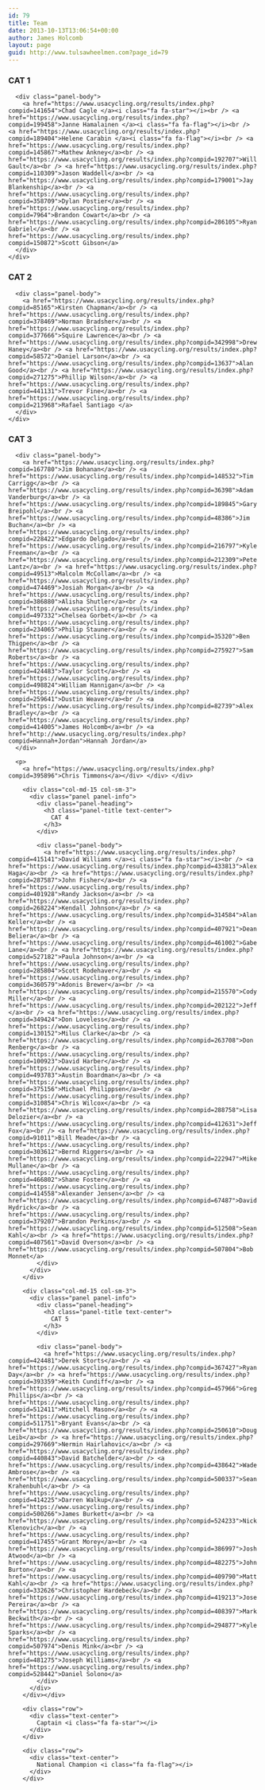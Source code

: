 ```yaml
---
id: 79
title: Team
date: 2013-10-13T13:06:54+00:00
author: James Holcomb
layout: page
guid: http://www.tulsawheelmen.com?page_id=79
---
```

<div class="row">
  <div class="col-md-15 col-sm-3">
    <div class="panel panel-info">
      <div class="panel-heading">
        <h3 class="panel-title text-center">
          CAT 1
        </h3>
      </div>
      
      <div class="panel-body">
        <a href="https://www.usacycling.org/results/index.php?compid=141654">Chad Cagle </a><i class="fa fa-star"></i><br /> <a href="https://www.usacycling.org/results/index.php?compid=199458">Janne Hamalainen </a><i class="fa fa-flag"></i><br /> <a href="https://www.usacycling.org/results/index.php?compid=189404">Helene Carabin </a><i class="fa fa-flag"></i><br /> <a href="https://www.usacycling.org/results/index.php?compid=145867">Mathew Ankney</a><br /> <a href="https://www.usacycling.org/results/index.php?compid=192707">Will Gault</a><br /> <a href="https://www.usacycling.org/results/index.php?compid=110309">Jason Waddell</a><br /> <a href="https://www.usacycling.org/results/index.php?compid=179001">Jay Blankenship</a><br /> <a href="https://www.usacycling.org/results/index.php?compid=358709">Dylan Postier</a><br /> <a href="https://www.usacycling.org/results/index.php?compid=7964">Brandon Cowart</a><br /> <a href="https://www.usacycling.org/results/index.php?compid=286105">Ryan Gabriel</a><br /> <a href="https://www.usacycling.org/results/index.php?compid=150872">Scott Gibson</a>
      </div>
    </div>
  </div>
  
  <div class="col-md-15 col-sm-3">
    <div class="panel panel-info">
      <div class="panel-heading">
        <h3 class="panel-title text-center">
          CAT 2
        </h3>
      </div>
      
      <div class="panel-body">
        <a href="https://www.usacycling.org/results/index.php?compid=85165">Kirsten Chapman</a><br /> <a href="https://www.usacycling.org/results/index.php?compid=378469">Norman Bradsher</a><br /> <a href="https://www.usacycling.org/results/index.php?compid=377666">Squire Lawrence</a><br /> <a href="https://www.usacycling.org/results/index.php?compid=342998">Drew Haney</a><br /> <a href="https://www.usacycling.org/results/index.php?compid=58572">Daniel Larson</a><br /> <a href="https://www.usacycling.org/results/index.php?compid=13637">Alan Good</a><br /> <a href="https://www.usacycling.org/results/index.php?compid=271275">Phillip Wilson</a><br /> <a href="https://www.usacycling.org/results/index.php?compid=441131">Trevor Fine</a><br /> <a href="https://www.usacycling.org/results/index.php?compid=213968">Rafael Santiago </a>
      </div>
    </div>
  </div>
  
  <div class="col-md-15 col-sm-3">
    <div class="panel panel-info">
      <div class="panel-heading">
        <h3 class="panel-title text-center">
          CAT 3
        </h3>
      </div>
      
      <div class="panel-body">
        <a href="https://www.usacycling.org/results/index.php?compid=167780">Jim Bohanan</a><br /> <a href="https://www.usacycling.org/results/index.php?compid=148532">Tim Carrigg</a><br /> <a href="https://www.usacycling.org/results/index.php?compid=36398">Adam Vanderburg</a><br /> <a href="https://www.usacycling.org/results/index.php?compid=189845">Gary Breipohl</a><br /> <a href="https://www.usacycling.org/results/index.php?compid=48386">Jim Buchan</a><br /> <a href="https://www.usacycling.org/results/index.php?compid=228422">Edgardo Delgado</a><br /> <a href="https://www.usacycling.org/results/index.php?compid=216797">Kyle Freeman</a><br /> <a href="https://www.usacycling.org/results/index.php?compid=212309">Pete Lantz</a><br /> <a href="https://www.usacycling.org/results/index.php?compid=49513">Malcolm McCollam</a><br /> <a href="https://www.usacycling.org/results/index.php?compid=474469">Josiah Morgan</a><br /> <a href="https://www.usacycling.org/results/index.php?compid=386880">Alisha Shutler</a><br /> <a href="https://www.usacycling.org/results/index.php?compid=497332">Chelsea Gorbet</a><br /> <a href="https://www.usacycling.org/results/index.php?compid=234065">Philip Stauner</a><br /> <a href="https://www.usacycling.org/results/index.php?compid=35320">Ben Thigpen</a><br /> <a href="https://www.usacycling.org/results/index.php?compid=275927">Sam Roberts</a><br /> <a href="https://www.usacycling.org/results/index.php?compid=424483">Taylor Scott</a><br /> <a href="https://www.usacycling.org/results/index.php?compid=498824">William Hannigan</a><br /> <a href="https://www.usacycling.org/results/index.php?compid=259641">Dustin Weaver</a><br /> <a href="https://www.usacycling.org/results/index.php?compid=82739">Alex Bradley</a><br /> <a href="https://www.usacycling.org/results/index.php?compid=414005">James Holcomb</a><br /> <a href="http://www.usacycling.org/results/index.php?compid=Hannah+Jordan">Hannah Jordan</a>
      </div>
      
      <p>
        <a href="https://www.usacycling.org/results/index.php?compid=395896">Chris Timmons</a></div> </div> </div> 
        
        <div class="col-md-15 col-sm-3">
          <div class="panel panel-info">
            <div class="panel-heading">
              <h3 class="panel-title text-center">
                CAT 4
              </h3>
            </div>
            
            <div class="panel-body">
              <a href="https://www.usacycling.org/results/index.php?compid=415141">David Williams </a><i class="fa fa-star"></i><br /> <a href="https://www.usacycling.org/results/index.php?compid=433813">Alex Haga</a><br /> <a href="https://www.usacycling.org/results/index.php?compid=287587">John Fisher</a><br /> <a href="https://www.usacycling.org/results/index.php?compid=401928">Randy Jackson</a><br /> <a href="https://www.usacycling.org/results/index.php?compid=268224">Kendall Johnson</a><br /> <a href="https://www.usacycling.org/results/index.php?compid=314584">Alan Keller</a><br /> <a href="https://www.usacycling.org/results/index.php?compid=407921">Dean Beliera</a><br /> <a href="https://www.usacycling.org/results/index.php?compid=461002">Gabe Lane</a><br /> <a href="https://www.usacycling.org/results/index.php?compid=527182">Paula Johnson</a><br /> <a href="https://www.usacycling.org/results/index.php?compid=285804">Scott Rodehaver</a><br /> <a href="https://www.usacycling.org/results/index.php?compid=360579">Adonis Brewer</a><br /> <a href="https://www.usacycling.org/results/index.php?compid=215570">Cody Miller</a><br /> <a href="https://www.usacycling.org/results/index.php?compid=202122">Jeff </a><br /> <a href="https://www.usacycling.org/results/index.php?compid=349424">Don Loveless</a><br /> <a href="https://www.usacycling.org/results/index.php?compid=130152">Milus Clarke</a><br /> <a href="https://www.usacycling.org/results/index.php?compid=263708">Don Renberg</a><br /> <a href="https://www.usacycling.org/results/index.php?compid=100923">David Harber</a><br /> <a href="https://www.usacycling.org/results/index.php?compid=493783">Austin Boardman</a><br /> <a href="https://www.usacycling.org/results/index.php?compid=375156">Michael Philippsen</a><br /> <a href="https://www.usacycling.org/results/index.php?compid=310854">Chris Wilcox</a><br /> <a href="https://www.usacycling.org/results/index.php?compid=288758">Lisa Delozier</a><br /> <a href="https://www.usacycling.org/results/index.php?compid=412631">Jeff Fox</a><br /> <a href="https://www.usacycling.org/results/index.php?compid=91011">Bill Meade</a><br /> <a href="https://www.usacycling.org/results/index.php?compid=303612">Bernd Riggers</a><br /> <a href="https://www.usacycling.org/results/index.php?compid=222947">Mike Mullane</a><br /> <a href="https://www.usacycling.org/results/index.php?compid=466802">Shane Foster</a><br /> <a href="https://www.usacycling.org/results/index.php?compid=414558">Alexander Jensen</a><br /> <a href="https://www.usacycling.org/results/index.php?compid=67487">David Hydrick</a><br /> <a href="https://www.usacycling.org/results/index.php?compid=379207">Brandon Perkins</a><br /> <a href="https://www.usacycling.org/results/index.php?compid=512508">Sean Kahl</a><br /> <a href="https://www.usacycling.org/results/index.php?compid=407561">David Overson</a><br /> <a href="https://www.usacycling.org/results/index.php?compid=507804">Bob Monnet</a>
            </div>
          </div>
        </div>
        
        <div class="col-md-15 col-sm-3">
          <div class="panel panel-info">
            <div class="panel-heading">
              <h3 class="panel-title text-center">
                CAT 5
              </h3>
            </div>
            
            <div class="panel-body">
              <a href="https://www.usacycling.org/results/index.php?compid=424481">Derek Storts</a><br /> <a href="https://www.usacycling.org/results/index.php?compid=367427">Ryan Day</a><br /> <a href="https://www.usacycling.org/results/index.php?compid=393359">Keith Cundiff</a><br /> <a href="https://www.usacycling.org/results/index.php?compid=457966">Greg Phillips</a><br /> <a href="https://www.usacycling.org/results/index.php?compid=512411">Mitchell Mason</a><br /> <a href="https://www.usacycling.org/results/index.php?compid=511751">Bryant Evans</a><br /> <a href="https://www.usacycling.org/results/index.php?compid=250610">Doug Leib</a><br /> <a href="https://www.usacycling.org/results/index.php?compid=297669">Nermin Hairlahovic</a><br /> <a href="https://www.usacycling.org/results/index.php?compid=440843">David Batchelder</a><br /> <a href="https://www.usacycling.org/results/index.php?compid=438642">Wade Ambrose</a><br /> <a href="https://www.usacycling.org/results/index.php?compid=500337">Sean Krahenbuhl</a><br /> <a href="https://www.usacycling.org/results/index.php?compid=414225">Darren Walkup</a><br /> <a href="https://www.usacycling.org/results/index.php?compid=500266">James Burkett</a><br /> <a href="https://www.usacycling.org/results/index.php?compid=524233">Nick Klenovich</a><br /> <a href="https://www.usacycling.org/results/index.php?compid=417455">Grant Morey</a><br /> <a href="https://www.usacycling.org/results/index.php?compid=386997">Josh Atwood</a><br /> <a href="https://www.usacycling.org/results/index.php?compid=482275">John Burton</a><br /> <a href="https://www.usacycling.org/results/index.php?compid=409790">Matt Kahl</a><br /> <a href="https://www.usacycling.org/results/index.php?compid=332626">Christopher Hardebeck</a><br /> <a href="https://www.usacycling.org/results/index.php?compid=419213">Jose Pereira</a><br /> <a href="https://www.usacycling.org/results/index.php?compid=408397">Mark Beckwith</a><br /> <a href="https://www.usacycling.org/results/index.php?compid=294877">Kyle Sparks</a><br /> <a href="https://www.usacycling.org/results/index.php?compid=507974">Denis Mink</a><br /> <a href="https://www.usacycling.org/results/index.php?compid=481275">Joseph Williams</a><br /> <a href="https://www.usacycling.org/results/index.php?compid=528442">Daniel Solono</a>
            </div>
          </div>
        </div></div> 
        
        <div class="row">
          <div class="text-center">
            Captain <i class="fa fa-star"></i>
          </div>
        </div>
        
        <div class="row">
          <div class="text-center">
            National Champion <i class="fa fa-flag"></i>
          </div>
        </div>